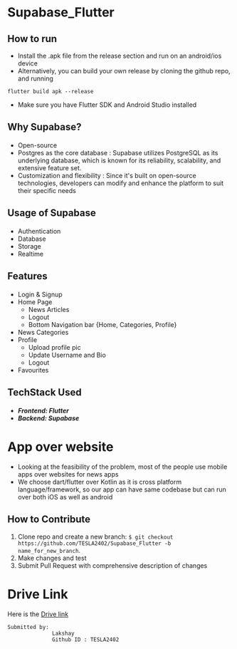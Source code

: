 # Supabase_Flutter


## How to run
- Install the .apk file from the release section and run on an android/ios device
- Alternatively, you can build your own release by cloning the github repo, and running 
```
flutter build apk --release
```
- Make sure you have Flutter SDK and Android Studio installed

## Why Supabase?

#### <ul>
- Open-source 
- Postgres as the core database : Supabase utilizes PostgreSQL as its underlying        database, which is known for its reliability, scalability, and extensive feature  set. 
- Customization and flexibility : Since it's built on open-source technologies, developers can modify and enhance the platform to suit their specific needs
</ul>

## Usage of Supabase

#### <ul>
- Authentication 
- Database 
- Storage
- Realtime  
</ul>


## Features

#### <ul>
- Login & Signup
- Home Page
  - News Articles
  - Logout
  - Bottom Navigation bar {Home, Categories, Profile}
- News Categories
- Profile
  - Upload profile pic
  - Update Username and Bio
  - Logout
- Favourites 
</ul>

## TechStack Used
##### <ul><li>Frontend: Flutter</li><li>Backend: Supabase</li></ul>

# App over website
- Looking at the feasibility of the problem, most of the people use mobile apps over websites for news apps
- We choose dart/flutter over Kotlin as it is cross platform language/framework, so our app can have same codebase but can run over both iOS as well as android

## How to Contribute

1. Clone repo and create a new branch: `$ git checkout https://github.com/TESLA2402/Supabase_Flutter -b name_for_new_branch`.
2. Make changes and test
3. Submit Pull Request with comprehensive description of changes

# Drive Link
Here is the [Drive link]()
```
Submitted by:
              Lakshay
              Github ID : TESLA2402
```
